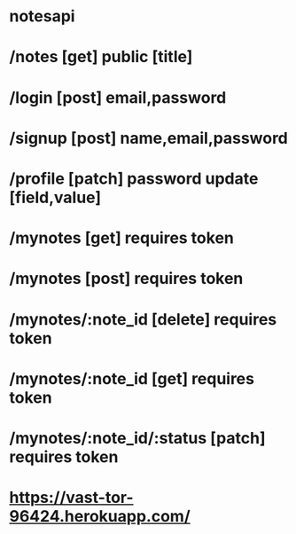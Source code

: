 # notesapi

# /notes [get] public [title]

# /login [post] email,password

# /signup [post] name,email,password

# /profile [patch] password update [field,value]

# /mynotes [get] requires token

# /mynotes [post] requires token

# /mynotes/:note_id [delete] requires token

# /mynotes/:note_id [get] requires token

# /mynotes/:note_id/:status [patch] requires token

# https://vast-tor-96424.herokuapp.com/
